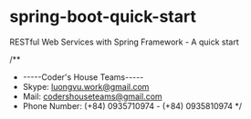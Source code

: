 # spring-boot-quick-start
RESTful Web Services with Spring Framework - A quick start

/**
 * -----Coder's House Teams-----
 * Skype: luongvu.work@gmail.com
 * Mail: codershouseteams@gmail.com
 * Phone Number: (+84) 0935710974 - (+84) 0935810974
 */
